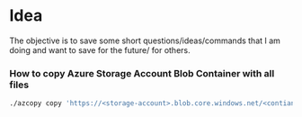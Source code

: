 # Idea

The objective is to save some short questions/ideas/commands that I am doing and want to save for the future/ for others. 



### How to copy Azure Storage Account Blob Container with all files

 ```bash
./azcopy copy 'https://<storage-account>.blob.core.windows.net/<contianer-name>/<folder-where-training-images-are-located>?<SAS>' --recursive
 ```


